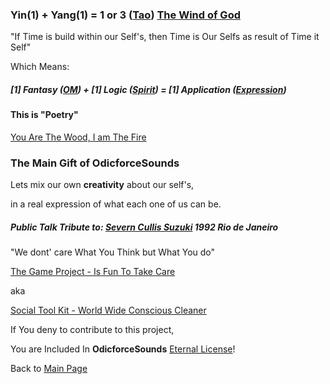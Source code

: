 ### Yin(1) + Yang(1) = 1 or 3 ([Tao](https://odicforcesounds.com/#/tao)) [The Wind of God](https://www.odicforcesounds.com/#/tao/the/wind/of/god)

"If Time is build within our Self's, then Time is Our Selfs as result of Time it Self"

Which Means:

##### [1] Fantasy ([OM](https://www.odicforcesounds.com/#/three/you/tell/me)) + [1] Logic ([Spirit](https://www.odicforcesounds.com/#/secret/responsability/exposed)) = [1] Application ([Expression](https://www.odicforcesounds.com/#/expression))

#### This is "Poetry"

[You Are The Wood, I am The Fire](https://odicforcesounds.com/#/you/are/the/wood/i/am/the/fire)

### The Main Gift of OdicforceSounds 

Lets mix our own **creativity** about our self's, 

in a real expression of what each one of us can be.

##### Public Talk Tribute to: [Severn Cullis Suzuki](https://odicforcesounds.com/#/we/must/change/our/ways) 1992 Rio de Janeiro

"We dont' care What You Think but What You do" 

[The Game Project - Is Fun To Take Care](https://www.odicforcesounds.com/#/the/fun/project/is/fun/to/take/care)

aka

[Social Tool Kit - World Wide Conscious Cleaner](https://odicforcesounds.com/#/tool/kit)

 If You deny to contribute to this project, 
 
 You are Included In <b>OdicforceSounds</b> [Eternal License](https://odicforcesounds.com/#/license)!

Back to [Main Page](../../../EN_EN/TOPICLIST.md)